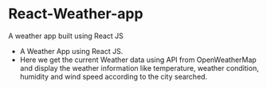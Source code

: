 # React-Weather-app
A weather app built using React JS
- A Weather App using React JS. 
- Here we get the current Weather data using API from OpenWeatherMap and display the weather information like temperature,  weather condition, humidity and wind speed according to the city searched.
